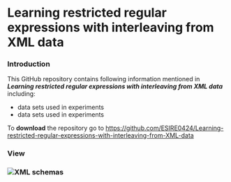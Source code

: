 # Learning restricted regular expressions with interleaving from XML data

### Introduction

This GitHub repository contains following information mentioned in ***Learning restricted regular expressions with interleaving from XML data*** including:
-   data sets used in experiments
-   data sets used in experiments

To **download** the repository go to https://github.com/ESIRE0424/Learning-restricted-regular-expressions-with-interleaving-from-XML-data

### View

### ![XML schemas](https://github.com/clRE/XMLSchemas/blob/master/XML%20schemas.png)
